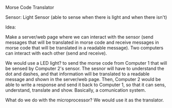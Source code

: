 Morse Code Translator


Sensor: Light Sensor (able to sense when there is light and when there isn't)


Idea:

Make a server/web page where we can interact with the sensor (send messages that will be translated in morse code and receive messages in morse code that will be translated in a readable message). Two computers can interact with each other (send and receive).

We would use a LED light? to send the morse code from Computer 1 that will be sensed by Computer 2's sensor. The sesnor will have to understand the dot and dashes, and that information will be translated to a readable message and shown in the server/web page. Then, Computer 2 would be able to write a response and send it back to Computer 1, so that it can sens, understand, translate and show. Basically, a comunication system.

What do we do with the microprocessor?
We would use it as the translator.

